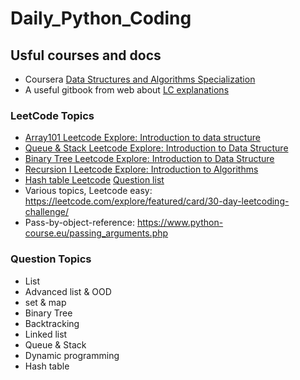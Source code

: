 # Daily_Python_Coding

## Usful courses and docs
* Coursera [Data Structures and Algorithms Specialization](https://www.coursera.org/specializations/data-structures-algorithms)
* A useful gitbook from web about [LC explanations](https://cheonhyangzhang.gitbooks.io/leetcode-solutions/content/1_leetcode_java_two_sum__medium.html)

### LeetCode Topics
* [Array101 Leetcode Explore: Introduction to data structure](https://leetcode.com/explore/featured/card/fun-with-arrays/521/introduction/)
* [Queue & Stack Leetcode Explore: Introduction to Data Structure](https://leetcode.com/explore/learn/card/queue-stack/)
* [Binary Tree Leetcode Explore: Introduction to Data Structure](https://leetcode.com/explore/learn/card/data-structure-tree/)
* [Recursion I Leetcode Explore: Introduction to Algorithms](https://leetcode.com/explore/featured/card/recursion-i/)
* [Hash table Leetcode](https://leetcode.com/explore/learn/card/hash-table/) [Question list](https://blog.csdn.net/pushup8/article/details/85341207)
* Various topics, Leetcode easy: https://leetcode.com/explore/featured/card/30-day-leetcoding-challenge/
* Pass-by-object-reference: https://www.python-course.eu/passing_arguments.php

### Question Topics
* List
* Advanced list & OOD
* set & map
* Binary Tree
* Backtracking
* Linked list
* Queue & Stack
* Dynamic programming
* Hash table


